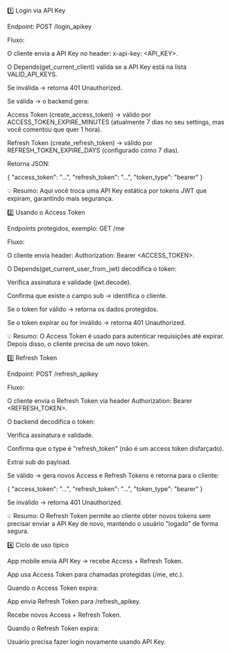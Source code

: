 1️⃣ Login via API Key

Endpoint: POST /login_apikey

Fluxo:

O cliente envia a API Key no header: x-api-key: <API_KEY>.

O Depends(get_current_client) valida se a API Key está na lista VALID_API_KEYS.

Se inválida → retorna 401 Unauthorized.

Se válida → o backend gera:

Access Token (create_access_token) → válido por ACCESS_TOKEN_EXPIRE_MINUTES (atualmente 7 dias no seu settings, mas você comentou que quer 1 hora).

Refresh Token (create_refresh_token) → válido por REFRESH_TOKEN_EXPIRE_DAYS (configurado como 7 dias).

Retorna JSON:

{
  "access_token": "...",
  "refresh_token": "...",
  "token_type": "bearer"
}


💡 Resumo: Aqui você troca uma API Key estática por tokens JWT que expiram, garantindo mais segurança.

2️⃣ Usando o Access Token

Endpoints protegidos, exemplo: GET /me

Fluxo:

O cliente envia header: Authorization: Bearer <ACCESS_TOKEN>.

O Depends(get_current_user_from_jwt) decodifica o token:

Verifica assinatura e validade (jwt.decode).

Confirma que existe o campo sub → identifica o cliente.

Se o token for válido → retorna os dados protegidos.

Se o token expirar ou for inválido → retorna 401 Unauthorized.

💡 Resumo: O Access Token é usado para autenticar requisições até expirar. Depois disso, o cliente precisa de um novo token.

3️⃣ Refresh Token

Endpoint: POST /refresh_apikey

Fluxo:

O cliente envia o Refresh Token via header Authorization: Bearer <REFRESH_TOKEN>.

O backend decodifica o token:

Verifica assinatura e validade.

Confirma que o type é "refresh_token" (não é um access token disfarçado).

Extrai sub do payload.

Se válido → gera novos Access e Refresh Tokens e retorna para o cliente:

{
  "access_token": "...",
  "refresh_token": "...",
  "token_type": "bearer"
}


Se inválido → retorna 401 Unauthorized.

💡 Resumo: O Refresh Token permite ao cliente obter novos tokens sem precisar enviar a API Key de novo, mantendo o usuário "logado" de forma segura.

4️⃣ Ciclo de uso típico

App mobile envia API Key → recebe Access + Refresh Token.

App usa Access Token para chamadas protegidas (/me, etc.).

Quando o Access Token expira:

App envia Refresh Token para /refresh_apikey.

Recebe novos Access + Refresh Token.

Quando o Refresh Token expira:

Usuário precisa fazer login novamente usando API Key.